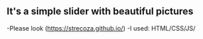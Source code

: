 ## It's a simple slider with beautiful pictures 

-Please look (https://strecoza.github.io/)
-I used: HTML/CSS/JS/
